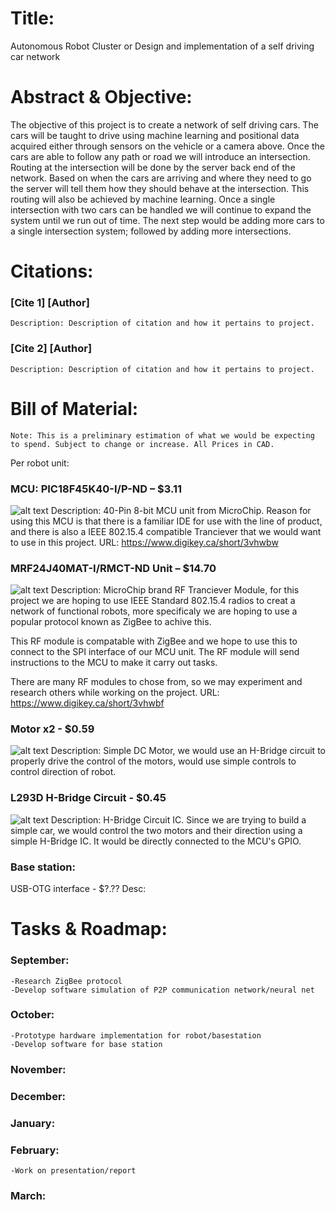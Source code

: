 # Title:
Autonomous Robot Cluster or Design and implementation of a self driving car network

# Abstract & Objective:
The objective of this project is to create a network of self driving cars. The cars will be taught to drive using machine learning and positional data acquired either through sensors on the vehicle or a camera above. Once the cars are able to follow any path or road we will introduce an intersection. Routing at the intersection will be done by the server back end of the network. Based on when the cars are arriving and where they need to go the server will tell them how they should behave at the intersection. This routing will also be achieved by machine learning. Once a single intersection with two cars can be handled we will continue to expand the system until we run out of time. The next step would be adding more cars to a single intersection system; followed by adding more intersections.

# Citations:
### [Cite 1] [Author]
	Description: Description of citation and how it pertains to project.
### [Cite 2] [Author]
	Description: Description of citation and how it pertains to project.

# Bill of Material:
	Note: This is a preliminary estimation of what we would be expecting to spend. Subject to change or increase. All Prices in CAD.
Per robot unit:

### MCU: PIC18F45K40-I/P-ND – $3.11
![alt text](http://i.imgur.com/0FfDsOo.jpg "PIC18F45K40-I/P-ND")
	Description: 40-Pin 8-bit MCU unit from MicroChip. Reason for using this MCU is that there is a familiar IDE for use with the line of product, and there is also a IEEE 802.15.4 compatible Tranciever that we would want to use in this project.
URL: https://www.digikey.ca/short/3vhwbw

### MRF24J40MAT-I/RMCT-ND Unit – $14.70
![alt text](http://i.imgur.com/TrBCVn9.jpg "MRF24J40MAT-I/RMCT-ND")
	Description: MicroChip brand RF Tranciever Module, for this project we are hoping to use IEEE Standard 802.15.4 radios to creat a network of functional robots, more specificaly we are hoping to use a popular protocol known as ZigBee to achive this. 

This RF module is compatable with ZigBee and we hope to use this to connect to the SPI interface of our MCU unit. The RF module will send instructions to the MCU to make it carry out tasks. 

There are many RF modules to chose from, so we may experiment and research others while working on the project.
URL: https://www.digikey.ca/short/3vhwbf


### Motor x2 - $0.59
![alt text](http://i.imgur.com/VG4MF6S.jpg "DC Motor")
	Description: Simple DC Motor, we would use an H-Bridge circuit to properly drive the control of the motors, would use simple controls to control direction of robot.

### L293D H-Bridge Circuit - $0.45
![alt text](http://i.imgur.com/KcCCGoF.jpg "L293D H-Bridge Circuit")
	Description: H-Bridge Circuit IC. Since we are trying to build a simple car, we would control the two motors and their direction using a simple H-Bridge IC. It would be directly connected to the MCU's GPIO.

### Base station:
USB-OTG interface - $?.??
	Desc:

# Tasks & Roadmap:

### September:
	-Research ZigBee protocol
	-Develop software simulation of P2P communication network/neural net
### October:
	-Prototype hardware implementation for robot/basestation
	-Develop software for base station
### November:

### December:

### January:

### February:
	-Work on presentation/report
### March:

